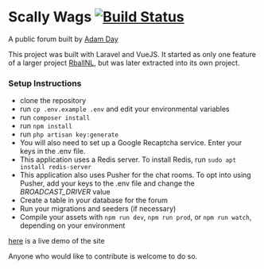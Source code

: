# Scally Wags [![Build Status](https://travis-ci.org/daydevelops/scallywags.svg?branch=master)](https://travis-ci.org/daydevelops/scallywags)

A public forum built by [Adam Day](daydevelops.com)

This project was built with Laravel and VueJS. It started as only one feature of a larger project [RballNL](https://www.github.com/daydevelops/RballNL), but was later extracted into its own project.

### Setup Instructions

- clone the repository
- run `cp .env.example .env` and edit your environmental variables
- run `composer install`
- run `npm install`
- run `php artisan key:generate`
- You will also need to set up a Google Recaptcha service. Enter your keys in the .env file.
- This application uses a Redis server. To install Redis, run `sudo apt install redis-server`
- This application also uses Pusher for the chat rooms. To opt into using Pusher, add your keys to the .env file and change the *BROADCAST_DRIVER* value
- Create a table in your database for the forum
- Run your migrations and seeders (if necessary)
- Compile your assets with `npm run dev`, `npm run prod`, or `npm run watch`, depending on your environment

[here](https://scallywags.daydevelops.com) is a live demo of the site

Anyone who would like to contribute is welcome to do so.